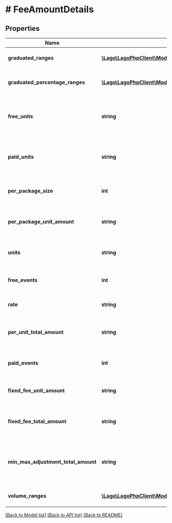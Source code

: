 # # FeeAmountDetails

## Properties

Name | Type | Description | Notes
------------ | ------------- | ------------- | -------------
**graduated_ranges** | [**\Lago\LagoPhpClient\Model\FeeAmountDetailsGraduatedRangesInner[]**](FeeAmountDetailsGraduatedRangesInner.md) | Graduated ranges, used for a &#x60;graduated&#x60; charge model. | [optional]
**graduated_percentage_ranges** | [**\Lago\LagoPhpClient\Model\FeeAmountDetailsGraduatedPercentageRangesInner[]**](FeeAmountDetailsGraduatedPercentageRangesInner.md) | Graduated percentage ranges, used for a &#x60;graduated_percentage&#x60; charge model. | [optional]
**free_units** | **string** | The quantity of units that are provided free of charge for each billing period in a &#x60;package&#x60; charge model. | [optional]
**paid_units** | **string** | The quantity of units that are not provided free of charge for each billing period in a &#x60;package&#x60; charge model. | [optional]
**per_package_size** | **int** | The quantity of units included, defined for Package or Percentage charge model. | [optional]
**per_package_unit_amount** | **string** | Total amount to charge for received paid_units, defined for Package or Percentage charge model. | [optional]
**units** | **string** | The total units received in Lago for the Percentage charge model. | [optional]
**free_events** | **int** | Total number of free events allowed for the Percentage charge model. | [optional]
**rate** | **string** | Percentage rate applied for the Percentage charge model. | [optional]
**per_unit_total_amount** | **string** | Total amount of received units to be charged for the Percentage charge model. | [optional]
**paid_events** | **int** | Total number of paid events for the Percentage charge model. | [optional]
**fixed_fee_unit_amount** | **string** | Fixed fee unit price per received paid_event for the Percentage charge model. | [optional]
**fixed_fee_total_amount** | **string** | Total amount to charge for received paid_events for the Percentage charge model. | [optional]
**min_max_adjustment_total_amount** | **string** | Total adjustment amount linked to minimum and maximum spending per transaction for the Percentage charge model. | [optional]
**volume_ranges** | [**\Lago\LagoPhpClient\Model\FeeAmountDetailsVolumeRangesInner[]**](FeeAmountDetailsVolumeRangesInner.md) | Volume ranges, used for a &#x60;volume&#x60; charge model. | [optional]

[[Back to Model list]](../../README.md#models) [[Back to API list]](../../README.md#endpoints) [[Back to README]](../../README.md)
